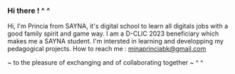 ### Hi there ! ^ ^
Hi, I'm Princia from SAYNA, it's digital school to learn all digitals jobs with a good family spirit and game way.
I am a D-CLIC 2023 beneficiary which makes me a SAYNA student. 
I'm intersted in learning and developping my pedagogical projects.
How to reach me : minaprinciabk@gmail.com 

~ to the pleasure of exchanging and of collaborating together ~ ^ ^
